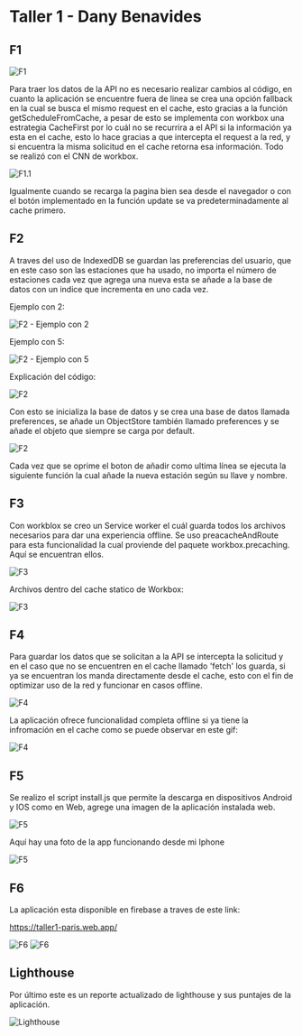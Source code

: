 # Taller 1 - Dany Benavides
## F1

![F1](/readmeImages/f1.png)

Para traer los datos de la API no es necesario realizar cambios al código, en cuanto la aplicación se encuentre fuera de linea se crea una opción fallback en la cual se busca el mismo request en el cache, esto gracias a la función getScheduleFromCache, a pesar de esto se implementa con workbox una estrategia CacheFirst por lo cuál no se recurrira a el API si la información ya esta en el cache, esto lo hace gracias a que intercepta el request a la red, y si encuentra la misma solicitud en el cache retorna esa información. Todo se realizó con el CNN de workbox.

![F1.1](/readmeImages/f1.2.png)

Igualmente cuando se recarga la pagina bien sea desde el navegador o con el botón implementado en la función update se va predeterminadamente al cache primero.

## F2

A traves del uso de IndexedDB se guardan las preferencias del usuario, que en este caso son las estaciones que ha usado, no importa el número de estaciones cada vez que agrega una nueva esta se añade a la base de datos con un indice que incrementa en uno cada vez.

Ejemplo con 2:

![F2 - Ejemplo con 2](/readmeImages/f2.png)

Ejemplo con 5:

![F2 - Ejemplo con 5](/readmeImages/f2.2.png)

Explicación del código:

![F2](/readmeImages/f2.3.png)

Con esto se inicializa la base de datos y se crea una base de datos llamada preferences, se añade un ObjectStore también llamado preferences y se añade el objeto que siempre se carga por default.

![F2](/readmeImages/f2.4.png)

Cada vez que se oprime el boton de añadir como ultima línea se ejecuta la siguiente función la cual añade la nueva estación según su llave y nombre.

## F3

Con workblox se creo un Service worker el cuál guarda todos los archivos necesarios para dar una experiencia offline. Se uso  preacacheAndRoute para esta funcionalidad la cual proviende del paquete workbox.precaching. Aquí se encuentran ellos.

![F3](/readmeImages/f3.2.png)

Archivos dentro del cache statico de Workbox:

![F3](/readmeImages/f3.png)

## F4

Para guardar los datos que se solicitan a la API se intercepta la solicitud y en el caso que no se encuentren en el cache llamado 'fetch' los guarda, si ya se encuentran los manda directamente desde el cache, esto con el fin de optimizar uso de la red y funcionar en casos offline.

![F4](/readmeImages/f4.png)

La aplicación ofrece funcionalidad completa offline si ya tiene la infromación en el cache como se puede observar en este gif:

![F4](https://media.giphy.com/media/icJCgqSQvPXFxLU1Cu/giphy.gif)

## F5

Se realizo el script install.js que permite la descarga en dispositivos Android y IOS como en Web, agrege una imagen de la aplicación instalada web.

![F5](/readmeImages/f5.png)

Aquí hay una foto de la app funcionando desde mi Iphone

![F5](/readmeImages/f5.2.png)

 
## F6

La aplicación esta disponible en firebase a traves de este link:

https://taller1-paris.web.app/

![F6](/readmeImages/f6.png)
![F6](/readmeImages/f6.2.png)

## Lighthouse

Por último este es un reporte actualizado de lighthouse y sus puntajes de la aplicación.

![Lighthouse](/readmeImages/lighhousefinal.png)

